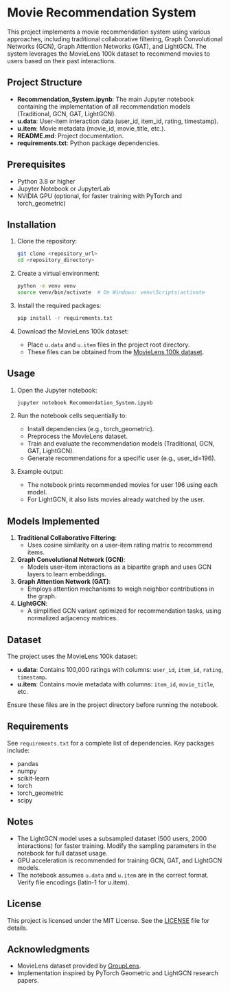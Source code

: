 # Movie Recommendation System

This project implements a movie recommendation system using various approaches, including traditional collaborative filtering, Graph Convolutional Networks (GCN), Graph Attention Networks (GAT), and LightGCN. The system leverages the MovieLens 100k dataset to recommend movies to users based on their past interactions.

## Project Structure

- **Recommendation_System.ipynb**: The main Jupyter notebook containing the implementation of all recommendation models (Traditional, GCN, GAT, LightGCN).
- **u.data**: User-item interaction data (user_id, item_id, rating, timestamp).
- **u.item**: Movie metadata (movie_id, movie_title, etc.).
- **README.md**: Project documentation.
- **requirements.txt**: Python package dependencies.

## Prerequisites

- Python 3.8 or higher
- Jupyter Notebook or JupyterLab
- NVIDIA GPU (optional, for faster training with PyTorch and torch_geometric)

## Installation

1. Clone the repository:
   ```bash
   git clone <repository_url>
   cd <repository_directory>
   ```

2. Create a virtual environment:
   ```bash
   python -m venv venv
   source venv/bin/activate  # On Windows: venv\Scripts\activate
   ```

3. Install the required packages:
   ```bash
   pip install -r requirements.txt
   ```

4. Download the MovieLens 100k dataset:
   - Place `u.data` and `u.item` files in the project root directory.
   - These files can be obtained from the [MovieLens 100k dataset](https://grouplens.org/datasets/movielens/100k/).

## Usage

1. Open the Jupyter notebook:
   ```bash
   jupyter notebook Recommendation_System.ipynb
   ```

2. Run the notebook cells sequentially to:
   - Install dependencies (e.g., torch_geometric).
   - Preprocess the MovieLens dataset.
   - Train and evaluate the recommendation models (Traditional, GCN, GAT, LightGCN).
   - Generate recommendations for a specific user (e.g., user_id=196).

3. Example output:
   - The notebook prints recommended movies for user 196 using each model.
   - For LightGCN, it also lists movies already watched by the user.

## Models Implemented

1. **Traditional Collaborative Filtering**:
   - Uses cosine similarity on a user-item rating matrix to recommend items.
2. **Graph Convolutional Network (GCN)**:
   - Models user-item interactions as a bipartite graph and uses GCN layers to learn embeddings.
3. **Graph Attention Network (GAT)**:
   - Employs attention mechanisms to weigh neighbor contributions in the graph.
4. **LightGCN**:
   - A simplified GCN variant optimized for recommendation tasks, using normalized adjacency matrices.

## Dataset

The project uses the MovieLens 100k dataset:
- **u.data**: Contains 100,000 ratings with columns: `user_id`, `item_id`, `rating`, `timestamp`.
- **u.item**: Contains movie metadata with columns: `item_id`, `movie_title`, etc.

Ensure these files are in the project directory before running the notebook.

## Requirements

See `requirements.txt` for a complete list of dependencies. Key packages include:
- pandas
- numpy
- scikit-learn
- torch
- torch_geometric
- scipy

## Notes

- The LightGCN model uses a subsampled dataset (500 users, 2000 interactions) for faster training. Modify the sampling parameters in the notebook for full dataset usage.
- GPU acceleration is recommended for training GCN, GAT, and LightGCN models.
- The notebook assumes `u.data` and `u.item` are in the correct format. Verify file encodings (latin-1 for u.item).

## License

This project is licensed under the MIT License. See the [LICENSE](LICENSE) file for details.

## Acknowledgments

- MovieLens dataset provided by [GroupLens](https://grouplens.org/datasets/movielens/).
- Implementation inspired by PyTorch Geometric and LightGCN research papers.
